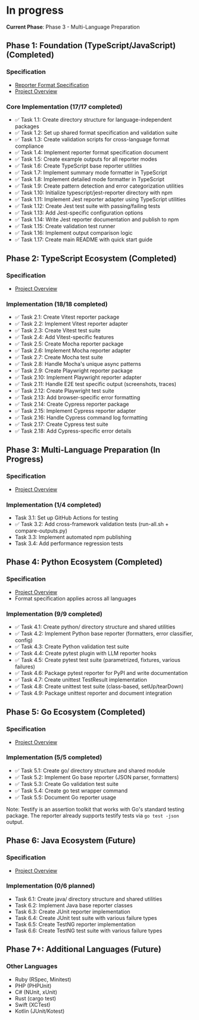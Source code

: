 # In progress

**Current Phase**: Phase 3 - Multi-Language Preparation

## Phase 1: Foundation (TypeScript/JavaScript) (Completed)

### Specification

- [Reporter Format Specification](./reporter-format.feat.md)
- [Project Overview](./project.specs.md#phase-1-foundation-typescriptjavascript)

### Core Implementation (17/17 completed)

- ✅ Task 1.1: Create directory structure for language-independent packages
- ✅ Task 1.2: Set up shared format specification and validation suite
- ✅ Task 1.3: Create validation scripts for cross-language format compliance
- ✅ Task 1.4: Implement reporter format specification document
- ✅ Task 1.5: Create example outputs for all reporter modes
- ✅ Task 1.6: Create TypeScript base reporter utilities
- ✅ Task 1.7: Implement summary mode formatter in TypeScript
- ✅ Task 1.8: Implement detailed mode formatter in TypeScript
- ✅ Task 1.9: Create pattern detection and error categorization utilities
- ✅ Task 1.10: Initialize typescript/jest-reporter directory with npm
- ✅ Task 1.11: Implement Jest reporter adapter using TypeScript utilities
- ✅ Task 1.12: Create Jest test suite with passing/failing tests
- ✅ Task 1.13: Add Jest-specific configuration options
- ✅ Task 1.14: Write Jest reporter documentation and publish to npm
- ✅ Task 1.15: Create validation test runner
- ✅ Task 1.16: Implement output comparison logic
- ✅ Task 1.17: Create main README with quick start guide

## Phase 2: TypeScript Ecosystem (Completed)

### Specification

- [Project Overview](./project.specs.md#phase-2-typescript-ecosystem)

### Implementation (18/18 completed)

- ✅ Task 2.1: Create Vitest reporter package
- ✅ Task 2.2: Implement Vitest reporter adapter
- ✅ Task 2.3: Create Vitest test suite
- ✅ Task 2.4: Add Vitest-specific features
- ✅ Task 2.5: Create Mocha reporter package
- ✅ Task 2.6: Implement Mocha reporter adapter
- ✅ Task 2.7: Create Mocha test suite
- ✅ Task 2.8: Handle Mocha's unique async patterns
- ✅ Task 2.9: Create Playwright reporter package
- ✅ Task 2.10: Implement Playwright reporter adapter
- ✅ Task 2.11: Handle E2E test specific output (screenshots, traces)
- ✅ Task 2.12: Create Playwright test suite
- ✅ Task 2.13: Add browser-specific error formatting
- ✅ Task 2.14: Create Cypress reporter package
- ✅ Task 2.15: Implement Cypress reporter adapter
- ✅ Task 2.16: Handle Cypress command log formatting
- ✅ Task 2.17: Create Cypress test suite
- ✅ Task 2.18: Add Cypress-specific error details

## Phase 3: Multi-Language Preparation (In Progress)

### Specification

- [Project Overview](./project.specs.md#phase-3-multi-language-preparation)

### Implementation (1/4 completed)

- Task 3.1: Set up GitHub Actions for testing
- ✅ Task 3.2: Add cross-framework validation tests (run-all.sh + compare-outputs.py)
- Task 3.3: Implement automated npm publishing
- Task 3.4: Add performance regression tests

## Phase 4: Python Ecosystem (Completed)

### Specification

- [Project Overview](./project.specs.md#phase-4-python-ecosystem)
- Format specification applies across all languages

### Implementation (9/9 completed)

- ✅ Task 4.1: Create python/ directory structure and shared utilities
- ✅ Task 4.2: Implement Python base reporter (formatters, error classifier, config)
- ✅ Task 4.3: Create Python validation test suite
- ✅ Task 4.4: Create pytest plugin with LLM reporter hooks
- ✅ Task 4.5: Create pytest test suite (parametrized, fixtures, various failures)
- ✅ Task 4.6: Package pytest reporter for PyPI and write documentation
- ✅ Task 4.7: Create unittest TestResult implementation
- ✅ Task 4.8: Create unittest test suite (class-based, setUp/tearDown)
- ✅ Task 4.9: Package unittest reporter and document integration

## Phase 5: Go Ecosystem (Completed)

### Specification

- [Project Overview](./project.specs.md#phase-5-go-ecosystem)

### Implementation (5/5 completed)

- ✅ Task 5.1: Create go/ directory structure and shared module
- ✅ Task 5.2: Implement Go base reporter (JSON parser, formatters)
- ✅ Task 5.3: Create Go validation test suite
- ✅ Task 5.4: Create go test wrapper command
- ✅ Task 5.5: Document Go reporter usage

Note: Testify is an assertion toolkit that works with Go's standard testing package. 
The reporter already supports testify tests via `go test -json` output.

## Phase 6: Java Ecosystem (Future)

### Specification

- [Project Overview](./project.specs.md#phase-6-java-ecosystem)

### Implementation (0/6 planned)

- Task 6.1: Create java/ directory structure and shared utilities
- Task 6.2: Implement Java base reporter classes
- Task 6.3: Create JUnit reporter implementation
- Task 6.4: Create JUnit test suite with various failure types
- Task 6.5: Create TestNG reporter implementation
- Task 6.6: Create TestNG test suite with various failure types

## Phase 7+: Additional Languages (Future)

### Other Languages
- Ruby (RSpec, Minitest)
- PHP (PHPUnit)
- C# (NUnit, xUnit)
- Rust (cargo test)
- Swift (XCTest)
- Kotlin (JUnit/Kotest)